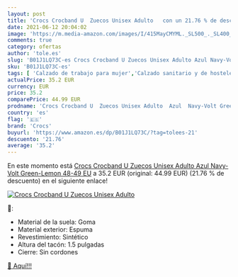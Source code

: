 ```yaml
---
layout: post
title: 'Crocs Crocband U  Zuecos Unisex Adulto   con un 21.76 % de descuento'
date: 2021-06-12 20:04:02
image: 'https://m.media-amazon.com/images/I/415MayCMYML._SL500_._SL400_.jpg'
comments: true
category: ofertas
author: 'tole.es'
slug: 'B01J1LQ73C-es Crocs Crocband U Zuecos Unisex Adulto Azul Navy-Volt...'
sku: 'B01J1LQ73C-es'
tags: [ 'Calzado de trabajo para mujer','Calzado sanitario y de hostelería para mujer','Zapatos','Zapatos para mujer','Zapatos y complementos','Zuecos sanitarios y de hostelería para mujer','Zuecos y mules de mujer','crocs','zuecos', ]
actualPrice: 35.2 EUR
currency: EUR
price: 35.2
comparePrice: 44.99 EUR
prodname: 'Crocs Crocband U  Zuecos Unisex Adulto  Azul  Navy-Volt Green-Lemon   48-49 EU'
country: 'es'
flag: '🇪🇸'
brand: 'Crocs'
buyurl: 'https://www.amazon.es/dp/B01J1LQ73C/?tag=tolees-21'
descuento: '21.76'
average: '35.2'
---
```


En este momento está [Crocs Crocband U  Zuecos Unisex Adulto  Azul  Navy-Volt Green-Lemon   48-49 EU](https://www.amazon.es/dp/B01J1LQ73C/?tag=tolees-21) a 35.2 EUR (original: 44.99 EUR) (21.76 %  de descuento) en el siguiente enlace!

[![Crocs Crocband U  Zuecos Unisex Adulto  ](https://m.media-amazon.com/images/I/415MayCMYML._SL500_._SL400_.jpg)](https://www.amazon.es/dp/B01J1LQ73C/?tag=tolees-21)

🔎:

- Material de la suela: Goma
- Material exterior: Espuma
- Revestimiento: Sintético
- Altura del tacón: 1.5 pulgadas
- Cierre: Sin cordones

[🛒 Aquí!!!](https://www.amazon.es/dp/B01J1LQ73C/?tag=tolees-21)
